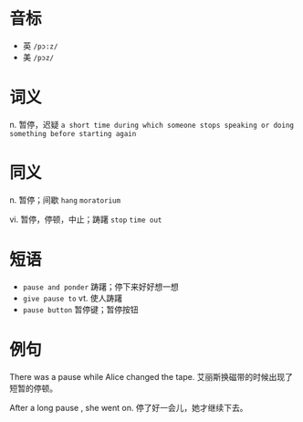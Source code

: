 # 音标

- 英 `/pɔ:z/`
- 美 `/pɔz/`

# 词义

n. 暂停，迟疑
`a short time during which someone stops speaking or doing something before starting again`

# 同义

n. 暂停；间歇
`hang` `moratorium`

vi. 暂停，停顿，中止；踌躇
`stop` `time out`

# 短语

- `pause and ponder` 踌躇；停下来好好想一想
- `give pause to` vt. 使人踌躇
- `pause button` 暂停键；暂停按钮

# 例句

There was a pause while Alice changed the tape.
艾丽斯换磁带的时候出现了短暂的停顿。

After a long pause , she went on.
停了好一会儿，她才继续下去。


